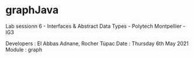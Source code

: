 # graphJava
Lab sessionn 6 - Interfaces & Abstract Data Types - Polytech Montpellier - IG3

Developers : El Abbas Adnane, Rocher Tùpac
Date : Thursday 6th May 2021
Module : graph
